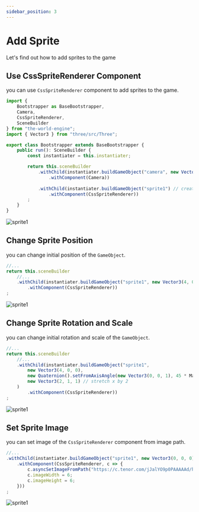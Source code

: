 ```yaml
---
sidebar_position: 3
---
```


# Add Sprite

Let's find out how to add sprites to the game

## Use CssSpriteRenderer Component

you can use `CssSpriteRenderer` component to add sprites to the game.

```typescript title="./src/asset/Bootstrapper.ts"
import { 
    Bootstrapper as BaseBootstrapper,
    Camera,
    CssSpriteRenderer,
    SceneBuilder
} from "the-world-engine";
import { Vector3 } from "three/src/Three";

export class Bootstrapper extends BaseBootstrapper {
    public run(): SceneBuilder {
        const instantiater = this.instantiater;

        return this.sceneBuilder
            .withChild(instantiater.buildGameObject("camera", new Vector3(0, 0, 10))
                .withComponent(Camera))
            
            .withChild(instantiater.buildGameObject("sprite1") // create a sprite!
                .withComponent(CssSpriteRenderer))
        ;
    }
}
```
![sprite1](/img/1-getting-started/3-add-sprite/sprite1.png)

## Change Sprite Position

you can change initial position of the `GameObject`.

```typescript title="./src/asset/Bootstrapper.ts"
//...
return this.sceneBuilder
    //...
    .withChild(instantiater.buildGameObject("sprite1", new Vector3(4, 0, 0)) // x is 4
        .withComponent(CssSpriteRenderer))
;
```
![sprite1](/img/1-getting-started/3-add-sprite/sprite1-position.png)

## Change Sprite Rotation and Scale

you can change initial rotation and scale of the `GameObject`.

```typescript title="./src/asset/Bootstrapper.ts"
//...
return this.sceneBuilder
    //...
    .withChild(instantiater.buildGameObject("sprite1",
        new Vector3(4, 0, 0),
        new Quaternion().setFromAxisAngle(new Vector3(0, 0, 1), 45 * MathUtils.DEG2RAD), // rotate 45 degree around z axis
        new Vector3(2, 1, 1) // stretch x by 2
    )
        .withComponent(CssSpriteRenderer))
;
```
![sprite1](/img/1-getting-started/3-add-sprite/sprite1-rotation-scale.png)

## Set Sprite Image

you can set image of the `CssSpriteRenderer` component from image path.

```typescript title="./src/asset/Bootstrapper.ts"
//...
.withChild(instantiater.buildGameObject("sprite1", new Vector3(0, 0, 0))
    .withComponent(CssSpriteRenderer, c => {
        c.asyncSetImageFromPath("https://c.tenor.com/jJalYO9p0PAAAAAd/hatsune-miku-plush.gif");
        c.imageWidth = 6;
        c.imageHeight = 6;
    }))
;
```
![sprite1](/img/1-getting-started/3-add-sprite/sprite1-image.png)
